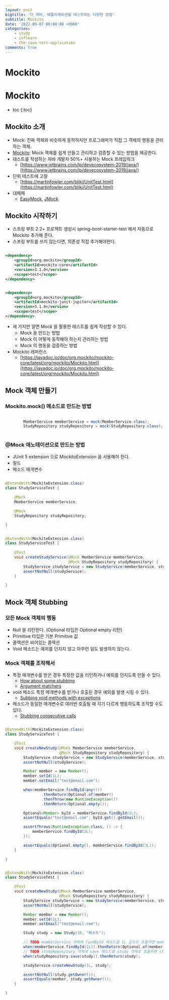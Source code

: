```yaml
---
layout: post
bigtitle: '더 자바, 애플리케이션을 테스트하는 다양한 방법'
subtitle: Mockito
date: '2022-09-07 00:00:00 +0900'
categories:
    - study
    - inflearn
    - the-java-test-application
comments: true
---
```


# Mockito

# Mockito
* toc
{:toc}

## Mockito 소개
+ Mock: 진짜 객체와 비슷하게 동작하지만 프로그래머가 직접 그 객체의 행동을 관리하는 객체.
+ [Mockito](https://site.mockito.org/): Mock 객체를 쉽게 만들고 관리하고 검증할 수 있는 방법을 제공한다.
+ 테스트를 작성하는 자바 개발자 50%+ 사용하는 Mock 프레임워크
  + [https://www.jetbrains.com/lp/devecosystem-2019/java/](https://www.jetbrains.com/lp/devecosystem-2019/java/)
+ 단위 테스트에 고찰
  + [https://martinfowler.com/bliki/UnitTest.html](https://martinfowler.com/bliki/UnitTest.html)
+ 대체제
  + [EasyMock](http://easymock.org/), [JMock](http://jmock.org/)

## Mockito 시작하기 
+ 스프링 부트 2.2+ 프로젝트 생성시 spring-boot-starter-test 에서 자동으로 Mockito 추가해 준다.
+ 스프링 부트를 쓰지 않는다면, 의존성 직접 추가해야한다.

~~~xml

<dependency>
    <groupId>org.mockito</groupId>
    <artifactId>mockito-core</artifactId>
    <version>3.1.0</version>
    <scope>test</scope>
</dependency>


<dependency>
    <groupId>org.mockito</groupId>
    <artifactId>mockito-junit-jupiter</artifactId>
    <version>3.1.0</version>
    <scope>test</scope>
</dependency>

~~~
+ 세 가지만 알면 Mock 을 활용한 테스트를 쉽게 작성할 수 있다.
  + Mock 을 만드는 방법
  + Mock 이 어떻게 동작해야 하는지 관리하는 방법
  + Mock 의 행동을 검증하는 방법
+ Mockito 레퍼런스
  + [https://javadoc.io/doc/org.mockito/mockito-core/latest/org/mockito/Mockito.html](https://javadoc.io/doc/org.mockito/mockito-core/latest/org/mockito/Mockito.html)

## Mock 객체 만들기

### Mockito.mock() 메소드로 만드는 방법

~~~java

        MemberService memberService = mock(MemberService.class);
        StudyRepository studyRepository = mock(StudyRepository.class);
        
~~~

### @Mock 애노테이션으로 만드는 방법
+ JUnit 5 extension 으로 MockitoExtension 을 사용해야 한다.
+ 필드
+ 메소드 매개변수

~~~java

@ExtendWith(MockitoExtension.class)
class StudyServiceTest {

    @Mock
    MemberService memberService;

    @Mock
    StudyRepository studyRepository;

}

~~~

~~~java

@ExtendWith(MockitoExtension.class)
class StudyServiceTest {
    
    @Test
    void createStudyService(@Mock MemberService memberService,
                            @Mock StudyRepository studyRepository) {
        StudyService studyService = new StudyService(memberService, studyRepository);
        assertNotNull(studyService);
    }

}

~~~

## Mock 객체 Stubbing

### 모든 Mock 객체의 행동
+ Null 을 리턴한다. (Optional 타입은 Optional empty 리턴)
+ Primitive 타입은 기본 Primitive 값
+ 콜렉션은 비어있는 콜렉션
+ Void 메소드는 예외를 던지지 않고 아무런 일도 발생하지 않는다.

### Mock 객체를 조작해서
+ 특정 매개변수를 받은 경우 특정한 값을 리턴하거나 예외를 던지도록 만들 수 있다.
  + [How about some stubbing](https://javadoc.io/doc/org.mockito/mockito-core/latest/org/mockito/Mockito.html#2)
  + [Argument matchers](https://javadoc.io/doc/org.mockito/mockito-core/latest/org/mockito/Mockito.html#3)
+ void 메소드 특정 매개변수를 받거나 호출된 경우 예외를 발생 시킬 수 있다.
  + [Subbing void methods with exceptions](https://javadoc.io/doc/org.mockito/mockito-core/latest/org/mockito/Mockito.html#5)
+ 메소드가 동일한 매개변수로 여러번 호출될 때 각기 다르게 행동하도록 조작할 수도 있다.
  + [Stubbing consecutive calls](https://javadoc.io/doc/org.mockito/mockito-core/latest/org/mockito/Mockito.html#10)
    
~~~java

@ExtendWith(MockitoExtension.class)
class StudyServiceTest {

    @Test
    void createNewStudy(@Mock MemberService memberService,
                        @Mock StudyRepository studyRepository) {
        StudyService studyService = new StudyService(memberService, studyRepository);
        assertNotNull(studyService);

        Member member = new Member();
        member.setId(1L);
        member.setEmail("test@email.com");

        when(memberService.findById(any()))
                .thenReturn(Optional.of(member))
                .thenThrow(new RuntimeException())
                .thenReturn(Optional.empty());

        Optional<Member> byId = memberService.findById(1L);
        assertEquals("test@email.com", byId.get().getEmail());

        assertThrows(RuntimeException.class, () -> {
            memberService.findById(2L);
        });

        assertEquals(Optional.empty(), memberService.findById(3L));
    }

}

~~~

~~~java

@ExtendWith(MockitoExtension.class)
class StudyServiceTest {

    @Test
    void createNewStudy(@Mock MemberService memberService,
                        @Mock StudyRepository studyRepository) {
        StudyService studyService = new StudyService(memberService, studyRepository);
        assertNotNull(studyService);

        Member member = new Member();
        member.setId(1L);
        member.setEmail("test@email.com");

        Study study = new Study(10, "테스트");

        // TODO memberService 객체에 findById 메소드를 1L 값으로 호출하면 member 객체를 리턴하도록 Stubbing
        when(memberService.findById(1L)).thenReturn(Optional.of(member));
        // TODO studyRepository 객체에 save 메소드를 study 객체로 호출하면 study 객체 그대로 리턴하도록 Stubbing
        when(studyRepository.save(study)).thenReturn(study);

        studyService.createNewStudy(1L, study);

        assertNotNull(study.getOwner());
        assertEquals(member, study.getOwner());
    }

}

~~~